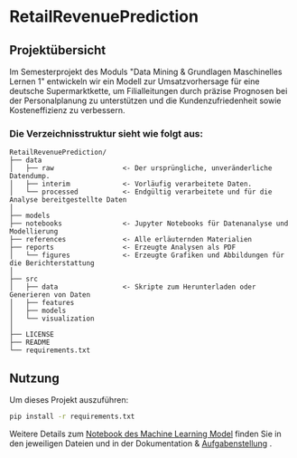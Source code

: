 # RetailRevenuePrediction

## Projektübersicht
Im Semesterprojekt des Moduls "Data Mining & Grundlagen Maschinelles Lernen 1" entwickeln wir ein Modell zur Umsatzvorhersage für eine deutsche Supermarktkette, um Filialleitungen durch präzise Prognosen bei der Personalplanung zu unterstützen und die Kundenzufriedenheit sowie Kosteneffizienz zu verbessern.

### Die Verzeichnisstruktur sieht wie folgt aus: 
```
RetailRevenuePrediction/
├── data
│   ├── raw                 <- Der ursprüngliche, unveränderliche Datendump.
│   ├── interim             <- Vorläufig verarbeitete Daten.
│   └── processed           <- Endgültig verarbeitete und für die Analyse bereitgestellte Daten
│
├── models
├── notebooks               <- Jupyter Notebooks für Datenanalyse und Modellierung
├── references              <- Alle erläuternden Materialien
├── reports                 <- Erzeugte Analysen als PDF
│   └── figures             <- Erzeugte Grafiken und Abbildungen für die Berichterstattung
│
├── src
│   ├── data                <- Skripte zum Herunterladen oder Generieren von Daten
│   ├── features
│   ├── models
│   └── visualization
│
├── LICENSE
├── README
└── requirements.txt

```

## Nutzung
Um dieses Projekt auszuführen:
```bash
pip install -r requirements.txt
```

Weitere Details zum [Notebook des Machine Learning Model](notebooks/RentalPrediction.ipynb) finden Sie in den jeweiligen Dateien und in der Dokumentation & [Aufgabenstellung](references/DMML1_Projekt_WS23.pdf) .